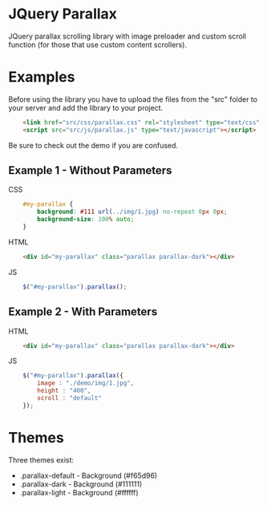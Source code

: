 # JQuery Parallax

JQuery parallax scrolling library with image preloader and custom scroll function (for those that use custom content scrollers).

# Examples

Before using the library you have to upload the files from the "src" folder to your server and add the library to your project.

```html
    <link href="src/css/parallax.css" rel="stylesheet" type="text/css" />
    <script src="src/js/parallax.js" type="text/javascript"></script>
```

Be sure to check out the demo if you are confused.

## Example 1 - Without Parameters

CSS

```css
    #my-parallax {
        background: #111 url(../img/1.jpg) no-repeat 0px 0px;
        background-size: 100% auto;
    }
```

HTML

```html
    <div id="my-parallax" class="parallax parallax-dark"></div>
```

JS

```js
    $("#my-parallax").parallax();
```

## Example 2 - With Parameters

HTML

```html
    <div id="my-parallax" class="parallax parallax-dark"></div>
```

JS

```js
    $("#my-parallax").parallax({
        image : "./demo/img/1.jpg",
        height : "400",
        scroll : "default"
    });
```

# Themes

Three themes exist:

* .parallax-default - Background (#f65d96)
* .parallax-dark - Background (#111111)
* .parallax-light - Background (#ffffff)
